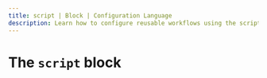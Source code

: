 ```yaml
---
title: script | Block | Configuration Language
description: Learn how to configure reusable workflows using the script block.
---
```


# The `script` block
